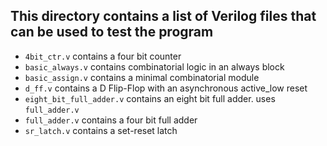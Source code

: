 ## This directory contains a list of Verilog files that can be used to test the program
- `4bit_ctr.v` contains a four bit counter
- `basic_always.v` contains combinatorial logic in an always block
- `basic_assign.v` contains a minimal combinatorial module
- `d_ff.v` contains a D Flip-Flop with an asynchronous active_low reset
- `eight_bit_full_adder.v` contains an eight bit full adder. uses `full_adder.v`
- `full_adder.v` contains a four bit full adder
- `sr_latch.v` contains a set-reset latch
